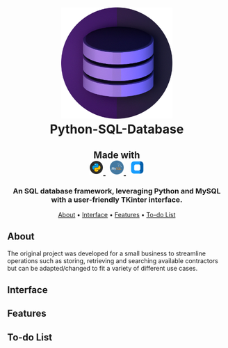 <h1 align="center">
  <img src="https://github.com/jgardiner1/Python-SQL-Database/blob/main/Images/Project%20Logo.png" alt="Python-SQL-Database Profile" width="256" height="256">
  <br>
  Python-SQL-Database
  <br>
</h1>

<h2 align="center">
  Made with
  <br>
  <div id="banner">
    <div class="inline-block" align="center">
        <div>
            <a href="https://www.python.org">
                <img src="https://github.com/jgardiner1/Python-SQL-Database/blob/main/Images/Python%20Logo.png" alt="Python Logo" width="32" height="32">
            </a>
          &nbsp;
            <a href="https://www.mysql.com">
                <img src="https://github.com/jgardiner1/Python-SQL-Database/blob/main/Images/MySQL%20Logo.png" alt="MySQL Logo" width="32" height="32">
            </a>
          &nbsp;
            <a href="https://customtkinter.tomschimansky.com">
                <img src="https://github.com/jgardiner1/Python-SQL-Database/blob/main/Images/CustomTkinter_logo_dark%20Cropped.png" alt="Custom TKinter Logo" height="32">
            </a>
        </div>
    </div>
  </div>
</h2>

<h3 align="center">An SQL database framework, leveraging Python and MySQL with a user-friendly TKinter interface.</h3>

<p align="center">
  <a href="#About">About</a>
  •
  <a href="#Interface">Interface</a>
  •
  <a href="#Features">Features</a>
  •
  <a href="#To-do List">To-do List</a>
</p>

## About

The original project was developed for a small business to streamline operations such as storing, retrieving and searching available contractors but can be adapted/changed to fit a variety of different use cases.

## Interface

## Features

## To-do List
